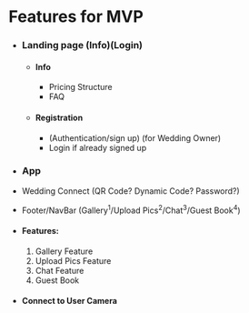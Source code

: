 # Features for MVP

- ### Landing page (Info)(Login)
  - #### Info
    - Pricing Structure
    - FAQ
  - #### Registration
    - (Authentication/sign up) (for Wedding Owner)
    - Login if already signed up

- ### App
- Wedding Connect (QR Code? Dynamic Code? Password?)
- Footer/NavBar (Gallery<sup>1</sup>/Upload Pics<sup>2</sup>/Chat<sup>3</sup>/Guest Book<sup>4</sup>)
- #### Features:
  1. Gallery Feature
  2. Upload Pics Feature
  3. Chat Feature
  4. Guest Book 
- #### Connect to User Camera
